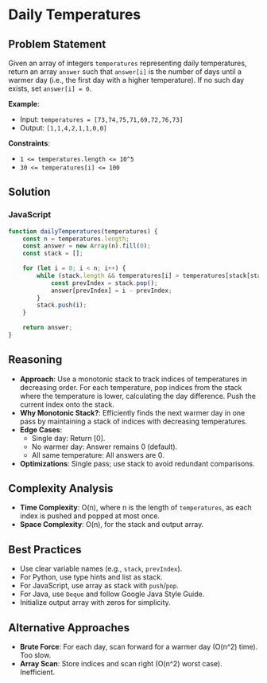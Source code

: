 # Daily Temperatures

## Problem Statement
Given an array of integers `temperatures` representing daily temperatures, return an array `answer` such that `answer[i]` is the number of days until a warmer day (i.e., the first day with a higher temperature). If no such day exists, set `answer[i] = 0`.

**Example**:
- Input: `temperatures = [73,74,75,71,69,72,76,73]`
- Output: `[1,1,4,2,1,1,0,0]`

**Constraints**:
- `1 <= temperatures.length <= 10^5`
- `30 <= temperatures[i] <= 100`

## Solution

### JavaScript
```javascript
function dailyTemperatures(temperatures) {
    const n = temperatures.length;
    const answer = new Array(n).fill(0);
    const stack = [];
    
    for (let i = 0; i < n; i++) {
        while (stack.length && temperatures[i] > temperatures[stack[stack.length - 1]]) {
            const prevIndex = stack.pop();
            answer[prevIndex] = i - prevIndex;
        }
        stack.push(i);
    }
    
    return answer;
}
```

## Reasoning
- **Approach**: Use a monotonic stack to track indices of temperatures in decreasing order. For each temperature, pop indices from the stack where the temperature is lower, calculating the day difference. Push the current index onto the stack.
- **Why Monotonic Stack?**: Efficiently finds the next warmer day in one pass by maintaining a stack of indices with decreasing temperatures.
- **Edge Cases**:
  - Single day: Return [0].
  - No warmer day: Answer remains 0 (default).
  - All same temperature: All answers are 0.
- **Optimizations**: Single pass; use stack to avoid redundant comparisons.

## Complexity Analysis
- **Time Complexity**: O(n), where n is the length of `temperatures`, as each index is pushed and popped at most once.
- **Space Complexity**: O(n), for the stack and output array.

## Best Practices
- Use clear variable names (e.g., `stack`, `prevIndex`).
- For Python, use type hints and list as stack.
- For JavaScript, use array as stack with `push`/`pop`.
- For Java, use `Deque` and follow Google Java Style Guide.
- Initialize output array with zeros for simplicity.

## Alternative Approaches
- **Brute Force**: For each day, scan forward for a warmer day (O(n^2) time). Too slow.
- **Array Scan**: Store indices and scan right (O(n^2) worst case). Inefficient.
